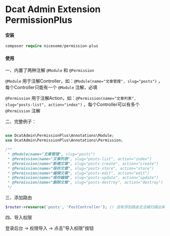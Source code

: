 # Dcat Admin Extension PermissionPlus

#### 安装

```php
composer require nicesome/permission-plus
```

#### 使用

一、内置了两种注解 `@Module` 和 `@Permission`

`@Module` 用于注解Controller，如：`@Module(name="文章管理", slug="posts")` ，每个Controller只能有一个 `@Module` 注解，必填

`@Permission` 用于注解Action，如：`@Permission(name="文章列表", slug="posts-list", action="index")` ，每个Controller可以有多个 `@Permission` 注解

二、完整例子：

```php

use DcatAdmin\PermissionPlus\Annotations\Module;
use DcatAdmin\PermissionPlus\Annotations\Permission;

/**
 * @Module(name="文章管理", slug="posts")
 * @Permission(name="文章列表", slug="posts-list", action="index")
 * @Permission(name="新建文章", slug="posts-create", action="create")
 * @Permission(name="保存文章", slug="posts-store", action="store")
 * @Permission(name="编辑文章", slug="posts-edit", action="edit")
 * @Permission(name="保存编辑", slug="posts-update", action="update")
 * @Permission(name="删除文章", slug="posts-destroy", action="destroy")
 */
```

三、添加路由

```php
$router->resource('posts', 'PostController'); // 没有添加路由无法被扫描出来
```

四、导入权限

登录后台 -> 权限导入 -> 点击"导入权限"按钮

